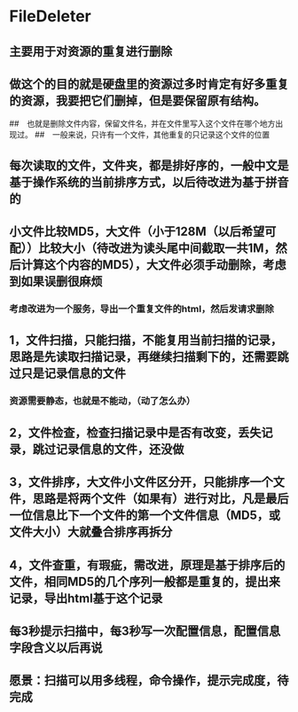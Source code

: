 # FileDeleter

## 主要用于对资源的重复进行删除

## 做这个的目的就是硬盘里的资源过多时肯定有好多重复的资源，我要把它们删掉，但是要保留原有结构。
##　也就是删除文件内容，保留文件名，并在文件里写入这个文件在哪个地方出现过。
##　一般来说，只许有一个文件，其他重复的只记录这个文件的位置

## 每次读取的文件，文件夹，都是排好序的，一般中文是基于操作系统的当前排序方式，以后待改进为基于拼音的

## 小文件比较MD5，大文件（小于128M（以后希望可配））比较大小（待改进为读头尾中间截取一共1M，然后计算这个内容的MD5），大文件必须手动删除，考虑到如果误删很麻烦
### 考虑改进为一个服务，导出一个重复文件的html，然后发请求删除

## 1，文件扫描，只能扫描，不能复用当前扫描的记录，思路是先读取扫描记录，再继续扫描剩下的，还需要跳过只是记录信息的文件
### 资源需要静态，也就是不能动，（动了怎么办）

## 2，文件检查，检查扫描记录中是否有改变，丢失记录，跳过记录信息的文件，还没做

## 3，文件排序，大文件小文件区分开，只能排序一个文件，思路是将两个文件（如果有）进行对比，凡是最后一位信息比下一个文件的第一个文件信息（MD5，或文件大小）大就叠合排序再拆分

## 4，文件查重，有瑕疵，需改进，原理是基于排序后的文件，相同MD5的几个序列一般都是重复的，提出来记录，导出html基于这个记录

## 每3秒提示扫描中，每3秒写一次配置信息，配置信息字段含义以后再说

## 愿景：扫描可以用多线程，命令操作，提示完成度，待完成